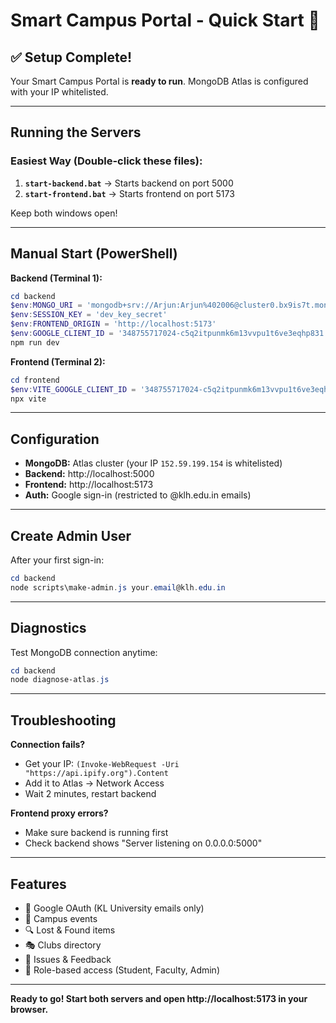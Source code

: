 # Smart Campus Portal - Quick Start 🚀

## ✅ Setup Complete!

Your Smart Campus Portal is **ready to run**. MongoDB Atlas is configured with your IP whitelisted.

---

## Running the Servers

### Easiest Way (Double-click these files):

1. **`start-backend.bat`** → Starts backend on port 5000
2. **`start-frontend.bat`** → Starts frontend on port 5173

Keep both windows open!

---

## Manual Start (PowerShell)

**Backend (Terminal 1):**
```powershell
cd backend
$env:MONGO_URI = 'mongodb+srv://Arjun:Arjun%402006@cluster0.bx9is7t.mongodb.net/smart_campus?retryWrites=true&w=majority'
$env:SESSION_KEY = 'dev_key_secret'
$env:FRONTEND_ORIGIN = 'http://localhost:5173'
$env:GOOGLE_CLIENT_ID = '348755717024-c5q2itpunmk6m13vvpu1t6ve3eqhp831.apps.googleusercontent.com'
npm run dev
```

**Frontend (Terminal 2):**
```powershell
cd frontend
$env:VITE_GOOGLE_CLIENT_ID = '348755717024-c5q2itpunmk6m13vvpu1t6ve3eqhp831.apps.googleusercontent.com'
npx vite
```

---

## Configuration

- **MongoDB:** Atlas cluster (your IP `152.59.199.154` is whitelisted)
- **Backend:** http://localhost:5000
- **Frontend:** http://localhost:5173
- **Auth:** Google sign-in (restricted to @klh.edu.in emails)

---

## Create Admin User

After your first sign-in:
```powershell
cd backend
node scripts\make-admin.js your.email@klh.edu.in
```

---

## Diagnostics

Test MongoDB connection anytime:
```powershell
cd backend
node diagnose-atlas.js
```

---

## Troubleshooting

**Connection fails?**
- Get your IP: `(Invoke-WebRequest -Uri "https://api.ipify.org").Content`
- Add it to Atlas → Network Access
- Wait 2 minutes, restart backend

**Frontend proxy errors?**
- Make sure backend is running first
- Check backend shows "Server listening on 0.0.0.0:5000"

---

## Features

- 🔐 Google OAuth (KL University emails only)
- 📅 Campus events
- 🔍 Lost & Found items
- 🎭 Clubs directory
- 💬 Issues & Feedback
- 👥 Role-based access (Student, Faculty, Admin)

---

**Ready to go! Start both servers and open http://localhost:5173 in your browser.**
